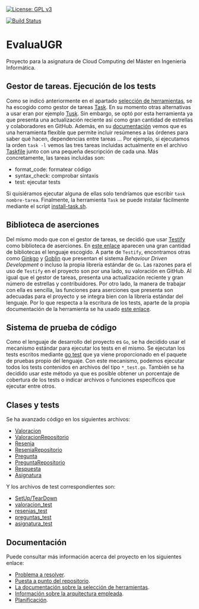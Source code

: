 [![License: GPL v3](https://img.shields.io/badge/License-GPLv3-blue.svg)](https://www.gnu.org/licenses/gpl-3.0)

[![Build Status](https://travis-ci.org/PedroMFC/EvaluaUGR.svg?branch=main)](https://travis-ci.org/PedroMFC/EvaluaUGR)

# EvaluaUGR
Proyecto para la asignatura de Cloud Computing del Máster en Ingeniería Informática.

## Gestor de tareas. Ejecución de los tests

Como se indicó anteriormente en el apartado [selección de herramientas][herramientas], se ha escogido como gestor de tareas [Task](https://taskfile.dev/#/). En su momento otras alternativas a usar eran por ejemplo [Tusk](https://github.com/rliebz/tusk). Sin embargo, se optó por esta herramienta ya que presenta una actualización reciente así como gran cantidad de estrellas y colaboradores en GitHub. Además, en su [documentación](https://taskfile.dev/#/usage) vemos que es una herramienta flexible que permite incluir resúmenes a las órdenes para saber qué hacen, dependencias entre tareas ... Por ejemplo, si ejecutamos la orden `task -l` vemos las tres tareas incluidas actualmente en el archivo [Taskfile](./Taskfile.yml) junto con una pequeña descripción de cada una. Más concretamente, las tareas incluidas son:
* format_code:  formatear código
* syntax_check: comprobar sintaxis
* test:         ejecutar tests

Si quisiéramos ejecutar alguna de ellas solo tendríamos que escribir `task nombre-tarea`. Finalmente, la herramienta `Task` se puede instalar fácilmente mediante el script  [install-task.sh](https://github.com/PedroMFC/EvaluaUGR/blob/main/install-task.sh).

## Biblioteca de aserciones

Del mismo modo que con el gestor de tareas, se decidió que usar [Testify](https://github.com/stretchr/testify) como biblioteca de aserciones. En [este enlace](https://bmuschko.com/blog/go-testing-frameworks/) aparecen una gran cantidad de bibliotecas el lenguaje escogido. A parte de `Testify`, encontramos otras como [Ginkgo](https://github.com/onsi/ginkgo) y [Goblin](https://github.com/franela/goblin) que presentan el sistema *Behaviour Driven Development* o incluso la propia librería estándar de `Go`. Las razones para el uso de `Testify` en el proyecto son por una lado, su valoración en GitHub. Al igual que el gestor de tareas, presenta una actualización reciente y gran número de estrellas y contribuidores. Por otro lado, la manera de trabajar con ella es sencilla, las funciones para aserciones que presenta son adecuadas para el proyecto y se integra bien con la librería estándar del lenguaje. Por lo que respecta a la escritura de los tests, aparte de la propia documentación de la herramienta se ha usado [este enlace](http://www.inanzzz.com/index.php/post/2t08/using-setup-and-teardown-in-golang-unit-tests). 

## Sistema de prueba de código

Como el lenguaje de desarrollo del proyecto es `Go`, se ha decidido usar el mecanismo estándar para ejecutar los tests en el mismo. Se ejecutan los tests escritos mediante [go test](https://golang.org/pkg/cmd/go/internal/test/) que ya viene proporcionado en el paquete de pruebas propio del lenguaje. Con este mecanismo, podemos ejecutar todos los tests contenidos en archivos del tipo `*_test.go`. También se ha decidido usar este método ya que es posible obtener un porcentaje de cobertura de los tests o indicar archivos o funciones específicos que ejecutar entre otros. 


## Clases y tests

Se ha avanzado código en los siguientes archivos:

- [Valoracion](./internal/microval/modelsval/valoracion.go)
- [ValoracionRepositorio](./internal/microval/modelsval/valoracionrepositorio.go)
- [Resenia](./internal/microres/modelsres/resenia.go)
- [ReseniaRepositorio](./internal/microres/modelsres/reseniarepositorio.go)
- [Pregunta](./internal/micropre/modelspre/pregunta.go)
- [PreguntaRepositorio](./internal/micropre/modelspre/preguntarepositorio.go)
- [Respuesta](./internal/micropre/modelspre/respuesta.go)
- [Asignatura](./internal/asignatura/asig/asignatura.go)

Y los archivos de test correspondientes son:

- [SetUp/TearDown](./tests/testmain_test.go)
- [valoracion_test](./tests/valoracion_test.go)
- [resenias_test](./tests/resenias_test.go)
- [preguntas_test](./tests/preguntas_test.go)
- [asignatura_test](./tests/asignatura_test.go)

## Documentación
Puede consultar más información acerca del proyecto en los siguientes enlace:

* [Problema a resolver][problema].
* [Puesta a punto del repositorio][configGitHub].
* [La documentación sobre la selección de herramientas][herramientas].
* [Información sobre la arquitectura empleada][arquitectura].
* [Planificación][planificacion].

[configGitHub]: https://pedromfc.github.io/EvaluaUGR/docs/configuracion_github
[herramientas]: https://pedromfc.github.io/EvaluaUGR/docs/seleccion_herramientas
[problema]: https://pedromfc.github.io/EvaluaUGR/docs/problema
[arquitectura]: https://pedromfc.github.io/EvaluaUGR/docs/arquitectura
[issues]: https://github.com/PedroMFC/EvaluaUGR/issues
[planificacion]: https://pedromfc.github.io/EvaluaUGR/docs/planificación


[mAuxiliar]: https://github.com/PedroMFC/EvaluaUGR/milestone/2
[mPreguntas]: https://github.com/PedroMFC/EvaluaUGR/milestone/5
[mErrores]: https://github.com/PedroMFC/EvaluaUGR/milestone/3
[mEstructura]: https://github.com/PedroMFC/EvaluaUGR/milestone/7
[mResenias]: https://github.com/PedroMFC/EvaluaUGR/milestone/6
[mDocumentacion]: https://github.com/PedroMFC/EvaluaUGR/milestone/1
[mValoraciones]: https://github.com/PedroMFC/EvaluaUGR/milestone/4
[mTests]: https://github.com/PedroMFC/EvaluaUGR/milestone/8

[i1]: https://github.com/PedroMFC/EvaluaUGR/issues/1
[i2]: https://github.com/PedroMFC/EvaluaUGR/issues/2
[i3]: https://github.com/PedroMFC/EvaluaUGR/issues/3
[i4]: https://github.com/PedroMFC/EvaluaUGR/issues/4
[i5]: https://github.com/PedroMFC/EvaluaUGR/issues/5
[i6]: https://github.com/PedroMFC/EvaluaUGR/issues/6
[i7]: https://github.com/PedroMFC/EvaluaUGR/issues/7
[i8]: https://github.com/PedroMFC/EvaluaUGR/issues/8
[i9]: https://github.com/PedroMFC/EvaluaUGR/issues/9
[i10]: https://github.com/PedroMFC/EvaluaUGR/issues/10
[i11]: https://github.com/PedroMFC/EvaluaUGR/issues/11
[i12]: https://github.com/PedroMFC/EvaluaUGR/issues/12
[i13]: https://github.com/PedroMFC/EvaluaUGR/issues/13
[i14]: https://github.com/PedroMFC/EvaluaUGR/issues/14
[i15]: https://github.com/PedroMFC/EvaluaUGR/issues/15
[i16]: https://github.com/PedroMFC/EvaluaUGR/issues/16
[i17]: https://github.com/PedroMFC/EvaluaUGR/issues/17
[i18]: https://github.com/PedroMFC/EvaluaUGR/issues/18
[i19]: https://github.com/PedroMFC/EvaluaUGR/issues/19
[i20]: https://github.com/PedroMFC/EvaluaUGR/issues/20
[i21]: https://github.com/PedroMFC/EvaluaUGR/issues/21
[i22]: https://github.com/PedroMFC/EvaluaUGR/issues/22
[i23]: https://github.com/PedroMFC/EvaluaUGR/issues/23
[i24]: https://github.com/PedroMFC/EvaluaUGR/issues/24
[i25]: https://github.com/PedroMFC/EvaluaUGR/issues/25
[i26]: https://github.com/PedroMFC/EvaluaUGR/issues/26
[i27]: https://github.com/PedroMFC/EvaluaUGR/issues/27
[i28]: https://github.com/PedroMFC/EvaluaUGR/issues/28
[i29]: https://github.com/PedroMFC/EvaluaUGR/issues/29
[i30]: https://github.com/PedroMFC/EvaluaUGR/issues/30
[i31]: https://github.com/PedroMFC/EvaluaUGR/issues/31
[i32]: https://github.com/PedroMFC/EvaluaUGR/issues/32
[i33]: https://github.com/PedroMFC/EvaluaUGR/issues/33
[i34]: https://github.com/PedroMFC/EvaluaUGR/issues/34
[i35]: https://github.com/PedroMFC/EvaluaUGR/issues/35
[i36]: https://github.com/PedroMFC/EvaluaUGR/issues/36
[i37]: https://github.com/PedroMFC/EvaluaUGR/issues/37
[i38]: https://github.com/PedroMFC/EvaluaUGR/issues/38
[i39]: https://github.com/PedroMFC/EvaluaUGR/issues/39
[i40]: https://github.com/PedroMFC/EvaluaUGR/issues/40
[i41]: https://github.com/PedroMFC/EvaluaUGR/issues/41
[i42]: https://github.com/PedroMFC/EvaluaUGR/issues/42
[i43]: https://github.com/PedroMFC/EvaluaUGR/issues/43
[i44]: https://github.com/PedroMFC/EvaluaUGR/issues/44
[i45]: https://github.com/PedroMFC/EvaluaUGR/issues/45
[i46]: https://github.com/PedroMFC/EvaluaUGR/issues/46
[i47]: https://github.com/PedroMFC/EvaluaUGR/issues/47
[i48]: https://github.com/PedroMFC/EvaluaUGR/issues/48
[i49]: https://github.com/PedroMFC/EvaluaUGR/issues/49
[i50]: https://github.com/PedroMFC/EvaluaUGR/issues/50
[i51]: https://github.com/PedroMFC/EvaluaUGR/issues/51
[i52]: https://github.com/PedroMFC/EvaluaUGR/issues/52
[i53]: https://github.com/PedroMFC/EvaluaUGR/issues/53
[i54]: https://github.com/PedroMFC/EvaluaUGR/issues/54
[i55]: https://github.com/PedroMFC/EvaluaUGR/issues/55
[i56]: https://github.com/PedroMFC/EvaluaUGR/issues/56
[i57]: https://github.com/PedroMFC/EvaluaUGR/issues/57
[i58]: https://github.com/PedroMFC/EvaluaUGR/issues/58
[i59]: https://github.com/PedroMFC/EvaluaUGR/issues/59
[i60]: https://github.com/PedroMFC/EvaluaUGR/issues/60
